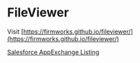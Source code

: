 # FileViewer

Visit [https://firmworks.github.io/fileviewer/](https://firmworks.github.io/fileviewer/)

[Salesforce AppExchange Listing](https://appexchange.salesforce.com/appxListingDetail?listingId=a0N3u00000PGu9TEAT)
